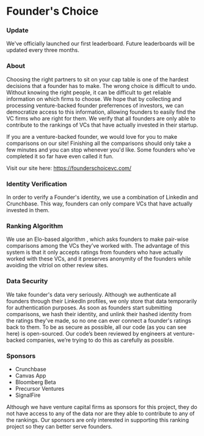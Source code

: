 # Founder's Choice 

### Update 
We've officially launched our first leaderboard. Future leaderboards will be updated every three months. 

### About 
Choosing the right partners to sit on your cap table is one of the hardest decisions that a founder has to make. The wrong choice is difficult to undo. Without knowing the right people, it can be difficult to get reliable information on which firms to choose. We hope that by collecting and processing venture-backed founder preferrences of investors, we can democratize access to this information, allowing founders to easily find the VC firms who are right for them. We verify that all founders are only able to contribute to the rankings of VCs that have actually invested in their startup. 

If you are a venture-backed founder, we would love for you to make comparisons on our site! Finishing all the comparisons should only take a few minutes and you can stop whenever you'd like. Some founders who've completed it so far have even called it fun. 

Visit our site here:  https://founderschoicevc.com/

### Identity Verification
In order to verify a Founder's identity, we use a combination of Linkedin and Crunchbase. This way, founders can only compare VCs that have actually invested in them. 

### Ranking Algorithm 
We use an Elo-based algorithm , which asks founders to make pair-wise comparisons among the VCs they’ve worked with. The advantage of this system is that it only accepts ratings from founders who have actually worked with these VCs, and it preserves anonymity of the founders while avoiding the vitriol on other review sites.

### Data Security 
We take founder's data very seriously. Although we authenticate all founders through their LinkedIn profiles, we only store that data temporarily for authentication purposes. As soon as founders start submitting comparisons, we hash their identity, and unlink their hashed identity from the ratings they've made, so no one can ever connect a founder's ratings back to them. To be as secure as possible, all our code (as you can see here) is open-sourced. Our code’s been reviewed by engineers at venture-backed companies, we’re trying to do this as carefully as possible.

### Sponsors 
* Crunchbase 
* Canvas App
* Bloomberg Beta
* Precursor Ventures
* SignalFire

Although we have venture capital firms as sponsors for this project, they do not have access to any of the data nor are they able to contribute to any of the rankings. Our sponsors are only interested in supporting this ranking project so they can better serve founders.
